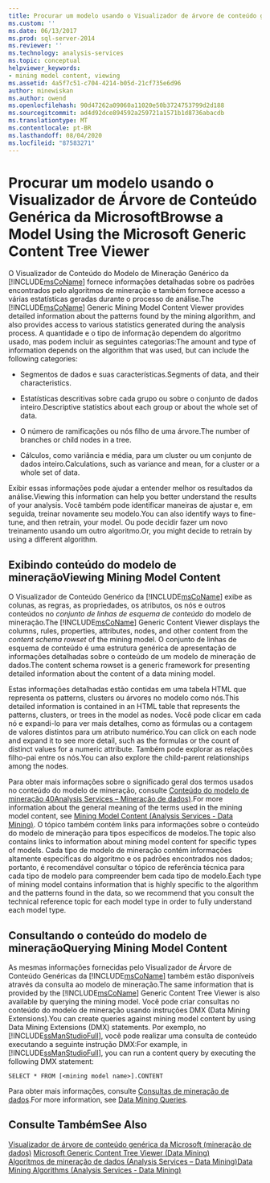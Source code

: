 ```yaml
---
title: Procurar um modelo usando o Visualizador de árvore de conteúdo genérica da Microsoft | Microsoft Docs
ms.custom: ''
ms.date: 06/13/2017
ms.prod: sql-server-2014
ms.reviewer: ''
ms.technology: analysis-services
ms.topic: conceptual
helpviewer_keywords:
- mining model content, viewing
ms.assetid: 4a5f7c51-c704-4214-b05d-21cf735e6d96
author: minewiskan
ms.author: owend
ms.openlocfilehash: 90d47262a09060a11020e50b3724753799d2d188
ms.sourcegitcommit: ad4d92dce894592a259721a1571b1d8736abacdb
ms.translationtype: MT
ms.contentlocale: pt-BR
ms.lasthandoff: 08/04/2020
ms.locfileid: "87583271"
---
```

# <a name="browse-a-model-using-the-microsoft-generic-content-tree-viewer"></a><span data-ttu-id="22abc-102">Procurar um modelo usando o Visualizador de Árvore de Conteúdo Genérica da Microsoft</span><span class="sxs-lookup"><span data-stu-id="22abc-102">Browse a Model Using the Microsoft Generic Content Tree Viewer</span></span>
  <span data-ttu-id="22abc-103">O Visualizador de Conteúdo do Modelo de Mineração Genérico da [!INCLUDE[msCoName](../../includes/msconame-md.md)] fornece informações detalhadas sobre os padrões encontrados pelo algoritmos de mineração e também fornece acesso a várias estatísticas geradas durante o processo de análise.</span><span class="sxs-lookup"><span data-stu-id="22abc-103">The [!INCLUDE[msCoName](../../includes/msconame-md.md)] Generic Mining Model Content Viewer provides detailed information about the patterns found by the mining algorithm, and also provides access to various statistics generated during the analysis process.</span></span> <span data-ttu-id="22abc-104">A quantidade e o tipo de informação dependem do algoritmo usado, mas podem incluir as seguintes categorias:</span><span class="sxs-lookup"><span data-stu-id="22abc-104">The amount and type of information depends on the algorithm that was used, but can include the following categories:</span></span>  
  
-   <span data-ttu-id="22abc-105">Segmentos de dados e suas características.</span><span class="sxs-lookup"><span data-stu-id="22abc-105">Segments of data, and their characteristics.</span></span>  
  
-   <span data-ttu-id="22abc-106">Estatísticas descritivas sobre cada grupo ou sobre o conjunto de dados inteiro.</span><span class="sxs-lookup"><span data-stu-id="22abc-106">Descriptive statistics about each group or about the whole set of data.</span></span>  
  
-   <span data-ttu-id="22abc-107">O número de ramificações ou nós filho de uma árvore.</span><span class="sxs-lookup"><span data-stu-id="22abc-107">The number of branches or child nodes in a tree.</span></span>  
  
-   <span data-ttu-id="22abc-108">Cálculos, como variância e média, para um cluster ou um conjunto de dados inteiro.</span><span class="sxs-lookup"><span data-stu-id="22abc-108">Calculations, such as variance and mean, for a cluster or a whole set of data.</span></span>  
  
 <span data-ttu-id="22abc-109">Exibir essas informações pode ajudar a entender melhor os resultados da análise.</span><span class="sxs-lookup"><span data-stu-id="22abc-109">Viewing this information can help you better understand the results of your analysis.</span></span> <span data-ttu-id="22abc-110">Você também pode identificar maneiras de ajustar e, em seguida, treinar novamente seu modelo.</span><span class="sxs-lookup"><span data-stu-id="22abc-110">You can also identify ways to fine-tune, and then retrain, your model.</span></span> <span data-ttu-id="22abc-111">Ou pode decidir fazer um novo treinamento usando um outro algoritmo.</span><span class="sxs-lookup"><span data-stu-id="22abc-111">Or, you might decide to retrain by using a different algorithm.</span></span>  
  
## <a name="viewing-mining-model-content"></a><span data-ttu-id="22abc-112">Exibindo conteúdo do modelo de mineração</span><span class="sxs-lookup"><span data-stu-id="22abc-112">Viewing Mining Model Content</span></span>  
 <span data-ttu-id="22abc-113">O Visualizador de Conteúdo Genérico da [!INCLUDE[msCoName](../../includes/msconame-md.md)] exibe as colunas, as regras, as propriedades, os atributos, os nós e outros conteúdos no *conjunto de linhas de esquema de conteúdo* do modelo de mineração.</span><span class="sxs-lookup"><span data-stu-id="22abc-113">The [!INCLUDE[msCoName](../../includes/msconame-md.md)] Generic Content Viewer displays the columns, rules, properties, attributes, nodes, and other content from the *content schema rowset* of the mining model.</span></span> <span data-ttu-id="22abc-114">O conjunto de linhas de esquema de conteúdo é uma estrutura genérica de apresentação de informações detalhadas sobre o conteúdo de um modelo de mineração de dados.</span><span class="sxs-lookup"><span data-stu-id="22abc-114">The content schema rowset is a generic framework for presenting detailed information about the content of a data mining model.</span></span>  
  
 <span data-ttu-id="22abc-115">Estas informações detalhadas estão contidas em uma tabela HTML que representa os patterns, clusters ou árvores no modelo como nós.</span><span class="sxs-lookup"><span data-stu-id="22abc-115">This detailed information is contained in an HTML table that represents the patterns, clusters, or trees in the model as nodes.</span></span> <span data-ttu-id="22abc-116">Você pode clicar em cada nó e expandi-lo para ver mais detalhes, como as fórmulas ou a contagem de valores distintos para um atributo numérico.</span><span class="sxs-lookup"><span data-stu-id="22abc-116">You can click on each node and expand it to see more detail, such as the formulas or the count of distinct values for a numeric attribute.</span></span> <span data-ttu-id="22abc-117">Também pode explorar as relações filho-pai entre os nós.</span><span class="sxs-lookup"><span data-stu-id="22abc-117">You can also explore the child-parent relationships among the nodes.</span></span>  
  
 <span data-ttu-id="22abc-118">Para obter mais informações sobre o significado geral dos termos usados no conteúdo do modelo de mineração, consulte [Conteúdo do modelo de mineração  40Analysis Services – Mineração de dados&#41;](mining-model-content-analysis-services-data-mining.md).</span><span class="sxs-lookup"><span data-stu-id="22abc-118">For more information about the general meaning of the terms used in the mining model content, see [Mining Model Content &#40;Analysis Services - Data Mining&#41;](mining-model-content-analysis-services-data-mining.md).</span></span> <span data-ttu-id="22abc-119">O tópico também contém links para informações sobre o conteúdo do modelo de mineração para tipos específicos de modelos.</span><span class="sxs-lookup"><span data-stu-id="22abc-119">The topic also contains links to information about mining model content for specific types of models.</span></span> <span data-ttu-id="22abc-120">Cada tipo de modelo de mineração contém informações altamente específicas do algoritmo e os padrões encontrados nos dados; portanto, é recomendável consultar o tópico de referência técnica para cada tipo de modelo para compreender bem cada tipo de modelo.</span><span class="sxs-lookup"><span data-stu-id="22abc-120">Each type of mining model contains information that is highly specific to the algorithm and the patterns found in the data, so we recommend that you consult the technical reference topic for each model type in order to fully understand each model type.</span></span>  
  
## <a name="querying-mining-model-content"></a><span data-ttu-id="22abc-121">Consultando o conteúdo do modelo de mineração</span><span class="sxs-lookup"><span data-stu-id="22abc-121">Querying Mining Model Content</span></span>  
 <span data-ttu-id="22abc-122">As mesmas informações fornecidas pelo Visualizador de Árvore de Conteúdo Genéricas da [!INCLUDE[msCoName](../../includes/msconame-md.md)] também estão disponíveis através da consulta ao modelo de mineração.</span><span class="sxs-lookup"><span data-stu-id="22abc-122">The same information that is provided by the [!INCLUDE[msCoName](../../includes/msconame-md.md)] Generic Content Tree Viewer is also available by querying the mining model.</span></span> <span data-ttu-id="22abc-123">Você pode criar consultas no conteúdo do modelo de mineração usando instruções DMX (Data Mining Extensions).</span><span class="sxs-lookup"><span data-stu-id="22abc-123">You can create queries against mining model content by using Data Mining Extensions (DMX) statements.</span></span> <span data-ttu-id="22abc-124">Por exemplo, no [!INCLUDE[ssManStudioFull](../../includes/ssmanstudiofull-md.md)], você pode realizar uma consulta de conteúdo executando a seguinte instrução DMX:</span><span class="sxs-lookup"><span data-stu-id="22abc-124">For example, in [!INCLUDE[ssManStudioFull](../../includes/ssmanstudiofull-md.md)], you can run a content query by executing the following DMX statement:</span></span>  
  
```  
SELECT * FROM [<mining model name>].CONTENT  
```  
  
 <span data-ttu-id="22abc-125">Para obter mais informações, consulte [Consultas de mineração de dados](data-mining-queries.md).</span><span class="sxs-lookup"><span data-stu-id="22abc-125">For more information, see [Data Mining Queries](data-mining-queries.md).</span></span>  
  
## <a name="see-also"></a><span data-ttu-id="22abc-126">Consulte Também</span><span class="sxs-lookup"><span data-stu-id="22abc-126">See Also</span></span>  
 <span data-ttu-id="22abc-127">[Visualizador de árvore de conteúdo genérica da Microsoft &#40;mineração de dados&#41;](../microsoft-generic-content-tree-viewer-data-mining.md) </span><span class="sxs-lookup"><span data-stu-id="22abc-127">[Microsoft Generic Content Tree Viewer &#40;Data Mining&#41;](../microsoft-generic-content-tree-viewer-data-mining.md) </span></span>  
 [<span data-ttu-id="22abc-128">Algoritmos de mineração de dados &#40;Analysis Services – Data Mining&#41;</span><span class="sxs-lookup"><span data-stu-id="22abc-128">Data Mining Algorithms &#40;Analysis Services - Data Mining&#41;</span></span>](data-mining-algorithms-analysis-services-data-mining.md)  
  
  
